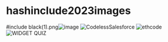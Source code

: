 # hashinclude2023images
#include black(1).png![image](https://user-images.githubusercontent.com/96968334/225422857-99ef9fd4-b97a-439f-9432-0666e8137cfb.png)
![CodelessSalesforce](https://user-images.githubusercontent.com/98329250/225948949-407ac083-473c-40b2-9613-b3b476ae957e.jpg)
![ethcode](https://user-images.githubusercontent.com/98329250/225954591-6a4aaeaf-6893-486d-9372-8659b1adb1f9.jpg)
![WIDGET QUIZ](https://user-images.githubusercontent.com/98329250/225967244-b0683ee5-11a9-4ced-9b6f-9e420c1f74e8.jpg)


